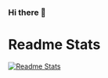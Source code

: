 ### Hi there 👋

<!--
**wanharaderta/Wanharaderta** is a ✨ _special_ ✨ repository because its `README.md` (this file) appears on your GitHub profile.

Here are some ideas to get you started:

- 🔭 I’m currently working on ...
- 🌱 I’m currently learning ...
- 👯 I’m looking to collaborate on ...
- 🤔 I’m looking for help with ...
- 💬 Ask me about ...
- 📫 How to reach me: ...
- 😄 Pronouns: ...
- ⚡ Fun fact: ...
-->

# Readme Stats
[![Readme Stats](https://github-readme-stats.vercel.app/api?username=wanharaderta)](https://github.com/anuraghazra/github-readme-stats)
